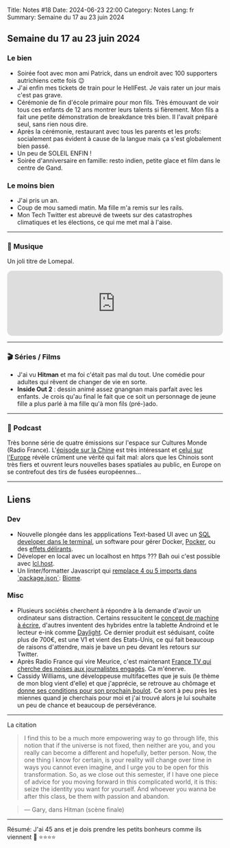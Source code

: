 Title: Notes #18
Date: 2024-06-23 22:00
Category: Notes
Lang: fr
Summary: Semaine du 17 au 23 juin 2024

## Semaine du 17 au 23 juin 2024

### Le bien

* Soirée foot avec mon ami Patrick, dans un endroit avec 100 supporters autrichiens cette fois 😉
* J'ai enfin mes tickets de train pour le HellFest. Je vais rater un jour mais c'est pas grave.
* Cérémonie de fin d'école primaire pour mon fils. Très émouvant de voir tous ces enfants de 12 ans montrer leurs talents si fièrement. Mon fils a fait une petite démonstration de breakdance très bien. Il l'avait préparé seul, sans rien nous dire.
* Après la cérémonie, restaurant avec tous les parents et les profs: socialement pas évident à cause de la langue mais ça s'est globalement bien passé.
* Un peu de SOLEIL ENFIN !
* Soirée d'anniversaire en famille: resto indien, petite glace et film dans le centre de Gand.

### Le moins bien

* J'ai pris un an.
* Coup de mou samedi matin. Ma fille m'a remis sur les rails.
* Mon Tech Twitter est abreuvé de tweets sur des catastrophes climatiques et les élections, ce qui me met mal à l'aise.

---

### 🎵 Musique

Un joli titre de Lomepal.

<iframe style="border-radius:12px" src="https://open.spotify.com/embed/track/4otT81iBBpaf36roGtzT4a?utm_source=generator" width="100%" height="152" frameBorder="0" allowfullscreen="" allow="autoplay; clipboard-write; encrypted-media; fullscreen; picture-in-picture" loading="lazy"></iframe>

---

### 🎬 Séries / Films

* J'ai vu **Hitman** et ma foi c'était pas mal du tout. Une comédie pour adultes qui rêvent de changer de vie en sorte.
* **Inside Out 2** : dessin animé assez gnangnan mais parfait avec les enfants. Je crois qu'au final le fait que ce soit un personnage de jeune fille a plus parlé à ma fille qu'à mon fils (pré-)ado.

---

### 🎤 Podcast

Très bonne série de quatre émissions sur l'espace sur Cultures Monde (Radio France). L'[épisode sur la Chine](https://www.radiofrance.fr/franceculture/podcasts/cultures-monde/chine-l-exploration-spatiale-en-solitaire-7262591) est très intéressant et [celui sur l'Europe](https://www.radiofrance.fr/franceculture/podcasts/cultures-monde/culturesmonde-emission-du-mercredi-19-juin-2024-1036997) révèle crûment une vérité qui fait mal: alors que les Chinois sont très fiers et ouvrent leurs nouvelles bases spatiales au public, en Europe on se contrefout des tirs de fusées européennes...

---

## Liens

### Dev

* Nouvelle plongée dans les appplications Text-based UI avec un [SQL developer dans le terminal](https://github.com/tconbeer/harlequin), un software pour gérer Docker, [Pocker](https://github.com/pommee/Pocker), ou des [effets délirants](https://github.com/ChrisBuilds/terminaltexteffects).
* Déveloper en local avec un localhost en https ??? Bah oui c'est possible avec 
[lcl.host](https://lcl.host/).
* Un linter/formatter Javascript qui [remplace 4 ou 5 imports dans ´package.json´](
https://x.com/rfberaldo/status/1804149657985049060): [Biome](https://github.com/biomejs/biome).

### Misc

* Plusieurs sociétés cherchent à répondre à la demande d'avoir un ordinateur sans distraction. Certains ressucitent le [concept de machine à écrire](https://www.minimachines.net/actu/micro-journal-une-nouvelle-machine-a-ecrire-2-0-127833), d'autres inventent des hybrides entre la tablette Androind et le lecteur e-ink comme [Daylight](https://daylightcomputer.com/). Ce dernier produit est séduisant, coûte plus de 700€, est une V1 et vient des Etats-Unis, ce qui fait beaucoup de raisons d'attendre, mais je bave un peu devant les retours sur Twitter.
* Après Radio France qui vire Meurice, c'est maintenant [France TV qui cherche des noises aux journalistes engagés](https://www.blast-info.fr/articles/2024/info-blast-france-tv-organise-une-purge-des-journalistes-signataires-de-la-tribune-contre-la-menace-de-lextreme-droite-ZQYtNLH2ROutHmzHJx22zg). Ca m'énerve.
* Cassidy Williams, une développeuse multifacettes que je suis (le thème de mon blog vient d'elle) et que j'apprécie, se retrouve au chômage et [donne ses conditions pour son prochain boulot](https://cassidoo.co/post/being-funemployed/). Ce sont à peu près les miennes quand je cherchais pour moi et j'ai trouvé alors je lui souhaite un peu de chance et beaucoup de persévérance.

---

La citation

> I find this to be a much more empowering way to go through life, this notion that if the universe is not fixed, then neither are you, and you really can become a different and hopefully, better person. Now, the one thing I know for certain, is your reality will change over time in ways you cannot even imagine, and I urge you to be open for this transformation. So, as we close out this semester, if I have one piece of advice for you moving forward in this complicated world, it is this: seize the identity you want for yourself. And whoever you wanna be after this class, be them with passion and abandon.

> — Gary, dans Hitman (scène finale)

---

Résumé: J'ai 45 ans et je dois prendre les petits bonheurs comme ils viennent 🥲 ⭐⭐⭐⭐

